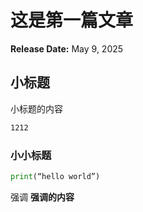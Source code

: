 # 这是第一篇文章
**Release Date:** May 9, 2025
## 小标题
小标题的内容
```bash
1212
```
### 小小标题
```python
print(“hello world”)
```
强调
**强调的内容**
